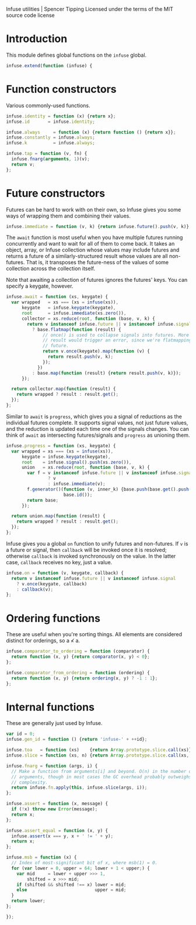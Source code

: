 Infuse utilities | Spencer Tipping
Licensed under the terms of the MIT source code license

# Introduction

This module defines global functions on the `infuse` global.

```js
infuse.extend(function (infuse) {
```

# Function constructors

Various commonly-used functions.

```js
infuse.identity = function (x) {return x};
infuse.id       = infuse.identity;
```

```js
infuse.always     = function (x) {return function () {return x}};
infuse.constantly = infuse.always;
infuse.k          = infuse.always;
```

```js
infuse.tap = function (v, fn) {
  infuse.fnarg(arguments, 1)(v);
  return v;
};
```

# Future constructors

Futures can be hard to work with on their own, so Infuse gives you some ways of
wrapping them and combining their values.

```js
infuse.immediate = function (v, k) {return infuse.future().push(v, k)};
```

The `await` function is most useful when you have multiple futures running
concurrently and want to wait for all of them to come back. It takes an object,
array, or Infuse collection whose values may include futures and returns a
future of a similarly-structured result whose values are all non-futures. That
is, it transposes the future-ness of the values of some collection across the
collection itself.

Note that awaiting a collection of futures ignores the futures' keys. You can
specify a keygate, however.

```js
infuse.await = function (xs, keygate) {
  var wrapped   = xs === (xs = infuse(xs)),
      keygate   = infuse.keygate(keygate),
      root      = infuse.immediate(xs.zero()),
      collector = xs.reduce(root, function (base, v, k) {
        return v instanceof infuse.future || v instanceof infuse.signal
          ? base.flatmap(function (result) {
              // once() is used to collapse signals into futures. More than one
              // result would trigger an error, since we're flatmapping into a
              // future.
              return v.once(keygate).map(function (v) {
                return result.push(v, k);
              });
            })
          : base.map(function (result) {return result.push(v, k)});
      });
```

```js
  return collector.map(function (result) {
    return wrapped ? result : result.get();
  });
};
```

Similar to `await` is `progress`, which gives you a signal of reductions as the
individual futures complete. It supports signal values, not just future values,
and the reduction is updated each time one of the signals changes. You can
think of `await` as intersecting futures/signals and `progress` as unioning
them.

```js
infuse.progress = function (xs, keygate) {
  var wrapped = xs === (xs = infuse(xs)),
      keygate = infuse.keygate(keygate),
      root    = infuse.signal().push(xs.zero()),
      union   = xs.reduce(root, function (base, v, k) {
        var f = v instanceof infuse.future || v instanceof infuse.signal
                ? v
                : infuse.immediate(v);
        f.generator()(function (v, inner_k) {base.push(base.get().push(v, k))},
                      base.id());
        return base;
      });
```

```js
  return union.map(function (result) {
    return wrapped ? result : result.get();
  });
};
```

Infuse gives you a global `on` function to unify futures and non-futures. If
`v` is a future or signal, then `callback` will be invoked once it is resolved;
otherwise `callback` is invoked synchronously on the value. In the latter case,
`callback` receives no key, just a value.

```js
infuse.on = function (v, keygate, callback) {
  return v instanceof infuse.future || v instanceof infuse.signal
    ? v.once(keygate, callback)
    : callback(v);
};
```

# Ordering functions

These are useful when you're sorting things. All elements are considered
distinct for orderings, so a ≮ a.

```js
infuse.comparator_to_ordering = function (comparator) {
  return function (x, y) {return comparator(x, y) < 0};
};
```

```js
infuse.comparator_from_ordering = function (ordering) {
  return function (x, y) {return ordering(x, y) ? -1 : 1};
};
```

# Internal functions

These are generally just used by Infuse.

```js
var id = 0;
infuse.gen_id = function () {return 'infuse-' + ++id};
```

```js
infuse.toa   = function (xs)    {return Array.prototype.slice.call(xs)};
infuse.slice = function (xs, n) {return Array.prototype.slice.call(xs, n)};
```

```js
infuse.fnarg = function (args, i) {
  // Make a function from arguments[i] and beyond. O(n) in the number of
  // arguments, though in most cases the GC overhead probably outweighs the
  // complexity.
  return infuse.fn.apply(this, infuse.slice(args, i));
};
```

```js
infuse.assert = function (x, message) {
  if (!x) throw new Error(message);
  return x;
};
```

```js
infuse.assert_equal = function (x, y) {
  infuse.assert(x === y, x + ' != ' + y);
  return x;
};
```

```js
infuse.msb = function (x) {
  // Index of most-significant bit of x, where msb(1) = 0.
  for (var lower = 0, upper = 64; lower + 1 < upper;) {
    var mid     = lower + upper >>> 1,
        shifted = x >>> mid;
    if (shifted && shifted !== x) lower = mid;
    else                          upper = mid;
  }
  return lower;
};
```

```js
});

```
